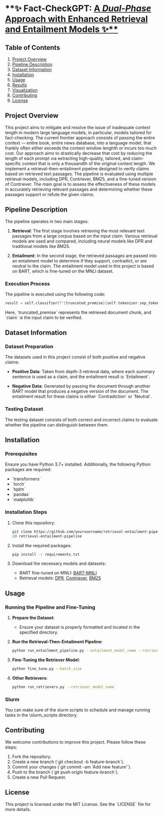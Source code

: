 
# **✨ Fact-CheckGPT: [A *Dual-Phase* Approach with Enhanced Retrieval and Entailment Models ✨**](https://jjunhu.github.io/Fact-CheckGPT/Retrieval_Entailment_Final_Report.pdf)

## Table of Contents
1. [Project Overview](#project-overview)
2. [Pipeline Description](#pipeline-description)
3. [Dataset Information](#dataset-information)
4. [Installation](#installation)
5. [Usage](#usage)
6. [Results](#results)
7. [Visualization](#visualization)
8. [Contributing](#contributing)
9. [License](#license)

## Project Overview

This project aims to mitigate and resolve the issue of inadequate context length in modern large language models, in particular, models tailored for fact-checking. The current frontier approach consists of passing the entire context -– entire book, entire news database, into a language model, that frankly often either exceeds the context window lenghth or incurs too much cost. Our approach aims to drastically decrease that cost by reducing the length of each prompt via extracting high-quality, tailored, and claim-specific context that is only a thousandth of the original context length. We implement a retrieval-then-entailment pipeline designed to verify claims based on retrieved text passages. The pipeline is evaluated using multiple retrieval models, including DPR, Contriever, BM25, and a fine-tuned version of Contriever. The main goal is to assess the effectiveness of these models in accurately retrieving relevant passages and determining whether these passages support or refute the given claims.

## Pipeline Description

The pipeline operates in two main stages:

1. **Retrieval**: The first stage involves retrieving the most relevant text passages from a large corpus based on the input claim. Various retrieval models are used and compared, including neural models like DPR and traditional models like BM25.

2. **Entailment**: In the second stage, the retrieved passages are passed into an entailment model to determine if they support, contradict, or are neutral to the claim. The entailment model used in this project is based on BART, which is fine-tuned on the MNLI dataset.

### Execution Process

The pipeline is executed using the following code:
```python
result = self.classifier(f"{truncated_premise}{self.tokenizer.sep_token}{claim}")
```
Here, \`truncated_premise\` represents the retrieved document chunk, and \`claim\` is the input claim to be verified.

## Dataset Information

### Dataset Preparation

The datasets used in this project consist of both positive and negative claims:

- **Positive Data**: Taken from depth-3 retrieval data, where each summary sentence is used as a claim, and the entailment result is \`Entailment\`.

- **Negative Data**: Generated by passing the document through another BART model that produces a negative version of the document. The entailment result for these claims is either \`Contradiction\` or \`Neutral\`.

### Testing Dataset

The testing dataset consists of both correct and incorrect claims to evaluate whether the pipeline can distinguish between them.

## Installation

### Prerequisites

Ensure you have Python 3.7+ installed. Additionally, the following Python packages are required:

- \`transformers\`
- \`torch\`
- \`tqdm\`
- \`pandas\`
- \`matplotlib\`

### Installation Steps

1. Clone this repository:
   ```bash
   git clone https://github.com/yourusername/retrieval-entailment-pipeline.git
   cd retrieval-entailment-pipeline
   ```

2. Install the required packages:
   ```bash
   pip install -r requirements.txt
   ```

3. Download the necessary models and datasets:
   - BART fine-tuned on MNLI: [BART-MNLI](https://huggingface.co/facebook/bart-large-mnli)
   - Retrieval models: [DPR](https://huggingface.co/facebook/dpr), [Contriever](https://huggingface.co/facebook/contriever), [BM25](#)

## Usage

### Running the Pipeline and Fine-Tuning

1. **Prepare the Dataset**:
   - Ensure your dataset is properly formatted and located in the specified directory.

2. **Run the Retrieval-Then-Entailment Pipeline**:
   ```bash
   python run_entailment_pipeline.py --entailment_model_name --retriever_model_name 
   ```

3. **Fine-Tuning the Retriever Model**:
   ```bash
   python fine_tune.py --batch_size 
   ```

4. **Other Retrievers**:
   ```bash
   python run_retrievers.py --retriever_model_name 
   ```


### Slurm 

You can make sure of the slurm scripts to schedule and manage running tasks in the \slurm_scripts directory. 


## Contributing

We welcome contributions to improve this project. Please follow these steps:

1. Fork the repository.
2. Create a new branch (\`git checkout -b feature-branch\`).
3. Commit your changes (\`git commit -am 'Add new feature'\`).
4. Push to the branch (\`git push origin feature-branch\`).
5. Create a new Pull Request.

## License

This project is licensed under the MIT License. See the \`LICENSE\` file for more details.
